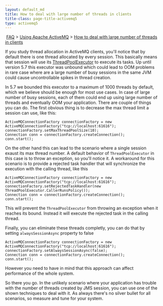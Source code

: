 ```yaml
---
layout: default_md
title: How to deal with large number of threads in clients 
title-class: page-title-activemq5
type: activemq5
---
```


 [FAQ](faq) > [Using Apache ActiveMQ](using-apache-activemq) > [How to deal with large number of threads in clients](how-to-deal-with-large-number-of-threads-in-clients)


If you study thread allocation in ActiveMQ clients, you'll notice that by default there is one thread allocated by every session. This basically means that session will use its [ThreadPoolExecutor](http://docs.oracle.com/javase/6/docs/api/java/util/concurrent/ThreadPoolExecutor.html) to execute its tasks. Up until version 5.7 this executor was unbound which could lead to OOM problems in rare case where are a large number of busy sessions in the same JVM could cause uncontrollable spikes in thread creation.

In 5.7 we bounded this executor to a maximum of 1000 threads by default, which we believe should be enough for most use cases. In case of large number of busy sessions, each of them could end up using large number of threads and eventually OOM your application. There are couple of things you can do. The first obvious thing is to decrease the max thread limit a session can use, like this:
```
ActiveMQConnectionFactory connectionFactory = new ActiveMQConnectionFactory("tcp://localhost:61616");
connectionFactory.setMaxThreadPoolSize(10);
Connection conn = connectionFactory.createConnection();
conn.start();
```
On the other hand this can lead to the scenario where a single session exaust its max thread number. A default behavior of `ThreadPoolExecutor` in this case is to throw an exception, so you'll notice it. A workaround for this scenario is to provide a rejected task handler that will synchronize the execution with the calling thread, like this
```
ActiveMQConnectionFactory connectionFactory = new ActiveMQConnectionFactory("tcp://localhost:61616");
connectionFactory.setRejectedTaskHandler(new ThreadPoolExecutor.CallerRunsPolicy());
Connection conn = connectionFactory.createConnection();
conn.start();
```
This will prevent the `ThreadPoolExecutor` from throwing an exception when it reaches its bound. Instead it will execute the rejected task in the calling thread.

Finally, you can eliminate these threads completly, you can do that by setting `alwaysSessionAsync` property to false
```
ActiveMQConnectionFactory connectionFactory = new ActiveMQConnectionFactory("tcp://localhost:61616");
connectionFactory.setAlwaysSessionAsync(false);
Connection conn = connectionFactory.createConnection();
conn.start();
```
However you need to have in mind that this approach can affect performance of the whole system.

So there you go. In the unlikely scenario where your application has trouble with the number of threads created by JMS session, you can use one of the shown techniques to deal with it. As always there's no silver bullet for all scenarios, so measure and tune for your system.


